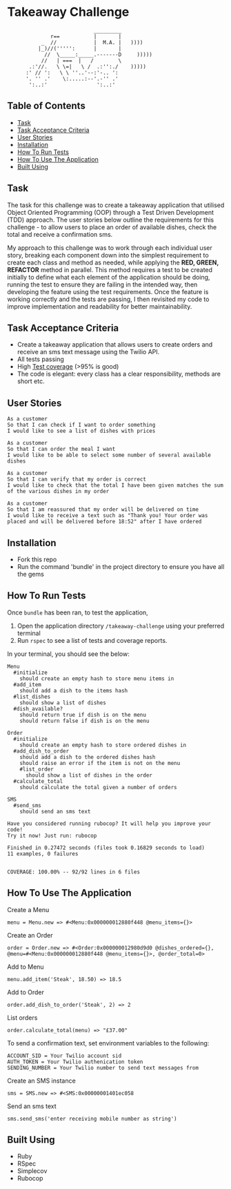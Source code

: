 Takeaway Challenge
==================
```
                            _________
              r==           |       |
           _  //            |  M.A. |   ))))
          |_)//(''''':      |       |
            //  \_____:_____.-------D     )))))
           //   | ===  |   /        \
       .:'//.   \ \=|   \ /  .:'':./    )))))
      :' // ':   \ \ ''..'--:'-.. ':
      '. '' .'    \:.....:--'.-'' .'
       ':..:'                ':..:'

 ```
 Table of Contents
-----
* [Task](#task)
* [Task Acceptance Criteria](#task-acceptance-criteria)
* [User Stories](#user-stories)
* [Installation](#installation)
* [How To Run Tests](#how-to-run-tests)
* [How To Use The Application](#how-to-use-the-application)
* [Built Using](#built-using)

Task
-----
The task for this challenge was to create a takeaway application that utilised Object Oriented Programming (OOP) through a Test Driven Development (TDD) approach. The user stories below outline the requirements for this challenge - to allow users to place an order of available dishes, check the total and receive a confirmation sms.

My approach to this challenge was to work through each individual user story, breaking each component down into the simplest requirement to create each class and method as needed, while applying the **RED, GREEN, REFACTOR** method in parallel. This method requires a test to be created initially to define what each element of the application should be doing, running the test to ensure they are failing in the intended way, then developing the feature using the test requirements. Once the feature is working correctly and the tests are passing, I then revisited my code to improve implementation and readability for better maintainability.

Task Acceptance Criteria
-----

* Create a takeaway application that allows users to create orders and receive an sms text message using the Twilio API.
* All tests passing
* High [Test coverage](https://github.com/makersacademy/course/blob/main/pills/test_coverage.md) (>95% is good)
* The code is elegant: every class has a clear responsibility, methods are short etc.

User Stories
-----
```
As a customer
So that I can check if I want to order something
I would like to see a list of dishes with prices

As a customer
So that I can order the meal I want
I would like to be able to select some number of several available dishes

As a customer
So that I can verify that my order is correct
I would like to check that the total I have been given matches the sum of the various dishes in my order

As a customer
So that I am reassured that my order will be delivered on time
I would like to receive a text such as "Thank you! Your order was placed and will be delivered before 18:52" after I have ordered
```
Installation
-----
* Fork this repo
* Run the command 'bundle' in the project directory to ensure you have all the gems

How To Run Tests
-----
Once `bundle` has been ran, to test the application,

1. Open the application directory `/takeaway-challenge` using your preferred terminal 
2. Run `rspec` to see a list of tests and coverage reports.

In your terminal, you should see the below: 

```
Menu
  #initialize
    should create an empty hash to store menu items in
  #add_item
    should add a dish to the items hash
  #list_dishes
    should show a list of dishes
  #dish_available?
    should return true if dish is on the menu
    should return false if dish is on the menu

Order
  #initialize
    should create an empty hash to store ordered dishes in
  #add_dish_to_order
    should add a dish to the ordered dishes hash
    should raise an error if the item is not on the menu
    #list_order
      should show a list of dishes in the order
  #calculate_total
    should calculate the total given a number of orders

SMS
  #send_sms
    should send an sms text

Have you considered running rubocop? It will help you improve your code!
Try it now! Just run: rubocop

Finished in 0.27472 seconds (files took 0.16829 seconds to load)
11 examples, 0 failures


COVERAGE: 100.00% -- 92/92 lines in 6 files
```

How To Use The Application
-----
Create a Menu
```
menu = Menu.new => #<Menu:0x000000012880f448 @menu_items={}> 
```
Create an Order
```
order = Order.new => #<Order:0x000000012980d9d0 @dishes_ordered={}, @menu=#<Menu:0x000000012880f448 @menu_items={}>, @order_total=0> 
```
Add to Menu
```
menu.add_item('Steak', 18.50) => 18.5
```
Add to Order
```
order.add_dish_to_order('Steak', 2) => 2
```
List orders
```
order.calculate_total(menu) => "£37.00"
```
To send a confirmation text, set environment variables to the following:
```
ACCOUNT_SID = Your Twilio account sid
AUTH_TOKEN = Your Twilio authenication token
SENDING_NUMBER = Your Twilio number to send text messages from
```
Create an SMS instance
```
sms = SMS.new => #<SMS:0x00000001401ec058
```
Send an sms text
```
sms.send_sms('enter receiving mobile number as string')
```

Built Using
-----

* Ruby
* RSpec
* Simplecov
* Rubocop
